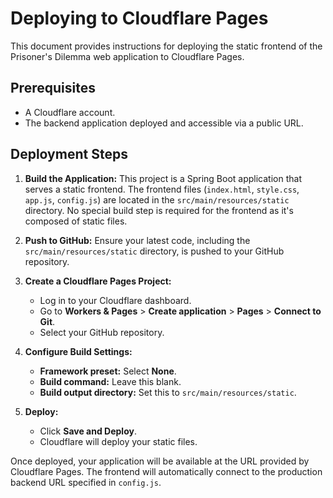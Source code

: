 # Deploying to Cloudflare Pages

This document provides instructions for deploying the static frontend of the Prisoner's Dilemma web application to Cloudflare Pages.

## Prerequisites

- A Cloudflare account.
- The backend application deployed and accessible via a public URL.

## Deployment Steps

1.  **Build the Application:**
    This project is a Spring Boot application that serves a static frontend. The frontend files (`index.html`, `style.css`, `app.js`, `config.js`) are located in the `src/main/resources/static` directory. No special build step is required for the frontend as it's composed of static files.

2.  **Push to GitHub:**
    Ensure your latest code, including the `src/main/resources/static` directory, is pushed to your GitHub repository.

3.  **Create a Cloudflare Pages Project:**
    - Log in to your Cloudflare dashboard.
    - Go to **Workers & Pages** > **Create application** > **Pages** > **Connect to Git**.
    - Select your GitHub repository.

4.  **Configure Build Settings:**
    - **Framework preset:** Select **None**.
    - **Build command:** Leave this blank.
    - **Build output directory:** Set this to `src/main/resources/static`.

5.  **Deploy:**
    - Click **Save and Deploy**.
    - Cloudflare will deploy your static files.

Once deployed, your application will be available at the URL provided by Cloudflare Pages. The frontend will automatically connect to the production backend URL specified in `config.js`.
